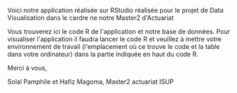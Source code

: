 Voici notre application réalisée sur RStudio réalisée pour le projet de Data Visualisation dans le cardre ne notre Master2 d'Actuariat

Vous trouverez ici le code R de l'application et notre base de données.
Pour visualiser l'application il faudra lancer le code R et veuillez à mettre votre environnement de travail (l'emplacement où ce trouve le code et la table dans votre ordinateur)
dans la partie indiquée en haut du code R.

Merci à vous,

Solal Pamphile et Hafiz Magoma, Master2 actuariat ISUP
